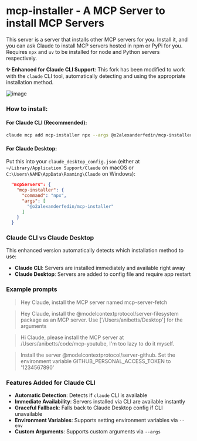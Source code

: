 # mcp-installer - A MCP Server to install MCP Servers

This server is a server that installs other MCP servers for you. Install it, and you can ask Claude to install MCP servers hosted in npm or PyPi for you. Requires `npx` and `uv` to be installed for node and Python servers respectively.

**✨ Enhanced for Claude CLI Support**: This fork has been modified to work with the `claude` CLI tool, automatically detecting and using the appropriate installation method.

![image](https://github.com/user-attachments/assets/d082e614-b4bc-485c-a7c5-f80680348793)

### How to install:

#### For Claude CLI (Recommended):
```bash
claude mcp add mcp-installer npx --args @o2alexanderfedin/mcp-installer
```

#### For Claude Desktop:
Put this into your `claude_desktop_config.json` (either at `~/Library/Application Support/Claude` on macOS or `C:\Users\NAME\AppData\Roaming\Claude` on Windows):

```json
  "mcpServers": {
    "mcp-installer": {
      "command": "npx",
      "args": [
        "@o2alexanderfedin/mcp-installer"
      ]
    }
  }
```

### Claude CLI vs Claude Desktop

This enhanced version automatically detects which installation method to use:

- **Claude CLI**: Servers are installed immediately and available right away
- **Claude Desktop**: Servers are added to config file and require app restart

### Example prompts

> Hey Claude, install the MCP server named mcp-server-fetch

> Hey Claude, install the @modelcontextprotocol/server-filesystem package as an MCP server. Use ['/Users/anibetts/Desktop'] for the arguments

> Hi Claude, please install the MCP server at /Users/anibetts/code/mcp-youtube, I'm too lazy to do it myself.

> Install the server @modelcontextprotocol/server-github. Set the environment variable GITHUB_PERSONAL_ACCESS_TOKEN to '1234567890'

### Features Added for Claude CLI

- **Automatic Detection**: Detects if `claude` CLI is available
- **Immediate Availability**: Servers installed via CLI are available instantly
- **Graceful Fallback**: Falls back to Claude Desktop config if CLI unavailable
- **Environment Variables**: Supports setting environment variables via `--env`
- **Custom Arguments**: Supports custom arguments via `--args`

